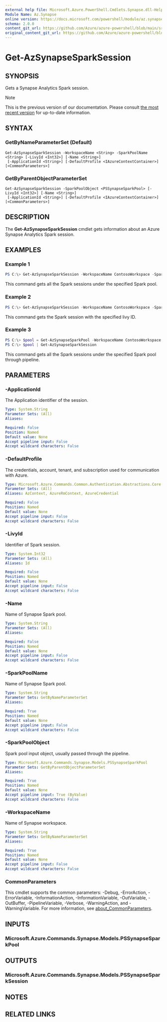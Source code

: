 ```yaml
---
external help file: Microsoft.Azure.PowerShell.Cmdlets.Synapse.dll-Help.xml
Module Name: Az.Synapse
online version: https://docs.microsoft.com/powershell/module/az.synapse/get-azsynapsesparksession
schema: 2.0.0
content_git_url: https://github.com/Azure/azure-powershell/blob/main/src/Synapse/Synapse/help/Get-AzSynapseSparkSession.md
original_content_git_url: https://github.com/Azure/azure-powershell/blob/main/src/Synapse/Synapse/help/Get-AzSynapseSparkSession.md
---
```


# Get-AzSynapseSparkSession

## SYNOPSIS
Gets a Synapse Analytics Spark session.

> [!NOTE]
>This is the previous version of our documentation. Please consult [the most recent version](/powershell/module/az.synapse/get-azsynapsesparksession) for up-to-date information.

## SYNTAX

### GetByNameParameterSet (Default)
```
Get-AzSynapseSparkSession -WorkspaceName <String> -SparkPoolName <String> [-LivyId <Int32>] [-Name <String>]
 [-ApplicationId <String>] [-DefaultProfile <IAzureContextContainer>] [<CommonParameters>]
```

### GetByParentObjectParameterSet
```
Get-AzSynapseSparkSession -SparkPoolObject <PSSynapseSparkPool> [-LivyId <Int32>] [-Name <String>]
 [-ApplicationId <String>] [-DefaultProfile <IAzureContextContainer>] [<CommonParameters>]
```

## DESCRIPTION
The **Get-AzSynapseSparkSession** cmdlet gets information about an Azure Synapse Analytics Spark session.

## EXAMPLES

### Example 1
```powershell
PS C:\> Get-AzSynapseSparkSession -WorkspaceName ContosoWorkspace -SparkPoolName ContosoSparkPool
```

This command gets all the Spark sessions under the specified Spark pool.

### Example 2
```powershell
PS C:\> Get-AzSynapseSparkSession -WorkspaceName ContosoWorkspace -SparkPoolName ContosoSparkPool -LivyId 1
```

This command gets the Spark session with the specified livy ID.

### Example 3
```powershell
PS C:\> $pool = Get-AzSynapseSparkPool -WorkspaceName ContosoWorkspace -Name ContosoSparkPool
PS C:\> $pool | Get-AzSynapseSparkSession
```

This command gets all the Spark sessions under the specified Spark pool through pipeline.

## PARAMETERS

### -ApplicationId
The Application identifier of the session.

```yaml
Type: System.String
Parameter Sets: (All)
Aliases:

Required: False
Position: Named
Default value: None
Accept pipeline input: False
Accept wildcard characters: False
```

### -DefaultProfile
The credentials, account, tenant, and subscription used for communication with Azure.

```yaml
Type: Microsoft.Azure.Commands.Common.Authentication.Abstractions.Core.IAzureContextContainer
Parameter Sets: (All)
Aliases: AzContext, AzureRmContext, AzureCredential

Required: False
Position: Named
Default value: None
Accept pipeline input: False
Accept wildcard characters: False
```

### -LivyId
Identifier of Spark session.

```yaml
Type: System.Int32
Parameter Sets: (All)
Aliases: Id

Required: False
Position: Named
Default value: None
Accept pipeline input: False
Accept wildcard characters: False
```

### -Name
Name of Synapse Spark pool.

```yaml
Type: System.String
Parameter Sets: (All)
Aliases:

Required: False
Position: Named
Default value: None
Accept pipeline input: False
Accept wildcard characters: False
```

### -SparkPoolName
Name of Synapse Spark pool.

```yaml
Type: System.String
Parameter Sets: GetByNameParameterSet
Aliases:

Required: True
Position: Named
Default value: None
Accept pipeline input: False
Accept wildcard characters: False
```

### -SparkPoolObject
Spark pool input object, usually passed through the pipeline.

```yaml
Type: Microsoft.Azure.Commands.Synapse.Models.PSSynapseSparkPool
Parameter Sets: GetByParentObjectParameterSet
Aliases:

Required: True
Position: Named
Default value: None
Accept pipeline input: True (ByValue)
Accept wildcard characters: False
```

### -WorkspaceName
Name of Synapse workspace.

```yaml
Type: System.String
Parameter Sets: GetByNameParameterSet
Aliases:

Required: True
Position: Named
Default value: None
Accept pipeline input: False
Accept wildcard characters: False
```

### CommonParameters
This cmdlet supports the common parameters: -Debug, -ErrorAction, -ErrorVariable, -InformationAction, -InformationVariable, -OutVariable, -OutBuffer, -PipelineVariable, -Verbose, -WarningAction, and -WarningVariable. For more information, see [about_CommonParameters](http://go.microsoft.com/fwlink/?LinkID=113216).

## INPUTS

### Microsoft.Azure.Commands.Synapse.Models.PSSynapseSparkPool

## OUTPUTS

### Microsoft.Azure.Commands.Synapse.Models.PSSynapseSparkSession

## NOTES

## RELATED LINKS
